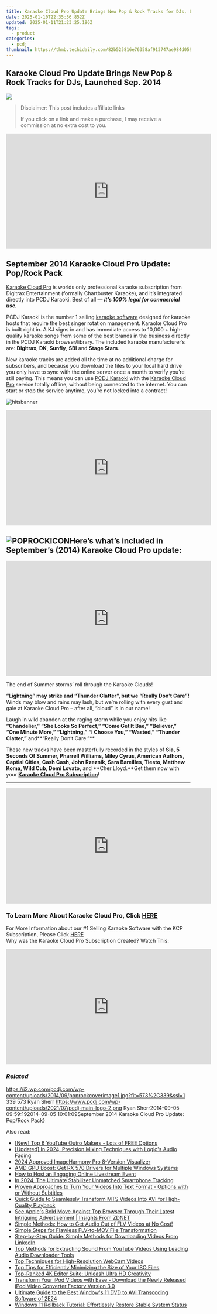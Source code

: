 ```yaml
---
title: Karaoke Cloud Pro Update Brings New Pop & Rock Tracks for DJs, Launched Sep. 2014
date: 2025-01-10T22:35:56.852Z
updated: 2025-01-11T21:23:25.196Z
tags:
  - product
categories:
  - pcdj
thumbnail: https://thmb.techidaily.com/82b525816e76358af913747ae984d059f5f8a464efd989151aa021dad93dd957.jpg
---
```


## Karaoke Cloud Pro Update Brings New Pop & Rock Tracks for DJs, Launched Sep. 2014

[![](https://i2.wp.com/pcdj.com/wp-content/uploads/2014/09/poprockcoverimage1.jpg?resize=573%2C270&ssl=1)](https://i2.wp.com/pcdj.com/wp-content/uploads/2014/09/poprockcoverimage1.jpg?fit=573%2C339&ssl=1 "poprockcoverimage")

>  Disclaimer: This post includes affiliate links
>
>  If you click on a link and make a purchase, I may receive a commission at no extra cost to you.
>

<!-- affiliate ads begin -->
<iframe width="560" height="315" src="https://www.youtube.com/embed/K4lRBnNnd9k?si=5e0MbdOz-fF6Ry_k" title="YouTube video player" frameborder="0" allow="accelerometer; autoplay; clipboard-write; encrypted-media; gyroscope; picture-in-picture; web-share" referrerpolicy="strict-origin-when-cross-origin" allowfullscreen></iframe>
<!-- affiliate ads end -->

## **September 2014 Karaoke Cloud Pro Update: Pop/Rock Pack**

[Karaoke Cloud Pro](https://tools.techidaily.com/pcdj/products/) is worlds only professional karaoke subscription from Digitrax Entertainment (formally Chartbuster Karaoke), and it’s integrated directly into PCDJ Karaoki. Best of all — _**it’s 100% legal for commercial use**._

PCDJ Karaoki is the number 1 selling [karaoke software](https://tools.techidaily.com/pcdj/products/) designed for karaoke hosts that require the best singer rotation management. Karaoke Cloud Pro is built right in. A KJ signs in and has immediate access to 10,000 + high-quality karaoke songs from some of the best brands in the business directly in the PCDJ Karaoki browser/library. The included karaoke manufacturer’s are: **Digitrax**, **DK**, **Sunfly**, **SBI** and **Stage Stars**.

New karaoke tracks are added all the time at no additional charge for subscribers, and because you download the files to your local hard drive you only have to sync with the online server once a month to verify you’re still paying. This means you can use [PCDJ Karaoki](https://tools.techidaily.com/pcdj/products/) with the [Karaoke Cloud Pro](https://tools.techidaily.com/pcdj/products/) service totally offline, without being connected to the internet. You can start or stop the service anytime, you’re not locked into a contract!

![hitsbanner](https://i1.wp.com/www.pcdj.com/wp-content/uploads/2014/09/hitsbanner.jpg?resize=600%2C100&ssl=1)

<!-- affiliate ads begin -->
<iframe width="560" height="315" src="https://www.youtube.com/embed/8U3ooyFiAB4?si=yXPQrDhMBEJwN2EZ" title="YouTube video player" frameborder="0" allow="accelerometer; autoplay; clipboard-write; encrypted-media; gyroscope; picture-in-picture; web-share" referrerpolicy="strict-origin-when-cross-origin" allowfullscreen></iframe>
<!-- affiliate ads end -->

## **![POPROCKICON](https://i1.wp.com/www.pcdj.com/wp-content/uploads/2014/09/POPROCKICON.jpg?resize=202%2C227&ssl=1)Here’s what’s included in September’s (2014) Karaoke Cloud Pro update:**

<!-- affiliate ads begin -->
<iframe width="560" height="315" src="https://www.youtube.com/embed/oB9V7rZzotw?si=d4xrCbq1jKHXGAWN" title="YouTube video player" frameborder="0" allow="accelerometer; autoplay; clipboard-write; encrypted-media; gyroscope; picture-in-picture; web-share" referrerpolicy="strict-origin-when-cross-origin" allowfullscreen></iframe>
<!-- affiliate ads end -->

The end of Summer storms’ roll through the Karaoke Clouds!

**“Lightning” may strike and “Thunder Clatter”, but we “Really Don’t Care”!** Winds may blow and rains may lash, but we’re rolling with every gust and gale at Karaoke Cloud Pro – after all, “cloud” is in our name!

  
Laugh in wild abandon at the raging storm while you enjoy hits like **“Chandelier,” “She Looks So Perfect,” “Come Get It Bae,” “Believer,” “One Minute More,” “Lightning,” “I Choose You,” “Wasted,” “Thunder Clatter,”** and**“Really Don’t Care.”**

These new tracks have been masterfully recorded in the styles of **Sia, 5 Seconds Of Summer, Pharrell Williams, Miley Cyrus, American Authors, Captial Cities, Cash Cash, John Rzeznik, Sara Bareilles, Tiesto, Matthew Koma, Wild Cub, Demi Lovato,** and **Cher Lloyd.**Get them now with your **[Karaoke Cloud Pro Subscription](https://tools.techidaily.com/pcdj/products/)**!

---

<!-- affiliate ads begin -->
<iframe width="560" height="315" src="https://www.youtube.com/embed/nWu29cqFjZA?si=TNZyCbPq68PQ0JIb" title="YouTube video player" frameborder="0" allow="accelerometer; autoplay; clipboard-write; encrypted-media; gyroscope; picture-in-picture; web-share" referrerpolicy="strict-origin-when-cross-origin" allowfullscreen></iframe>
<!-- affiliate ads end -->

### To Learn More About Karaoke Cloud Pro, Click [HERE](https://tools.techidaily.com/pcdj/products/)
For More Information about our #1 Selling Karaoke Software with the KCP Subscription, Please Click [HERE](https://tools.techidaily.com/pcdj/products/)  
Why was the Karaoke Cloud Pro Subscription Created? Watch This:

<!-- affiliate ads begin -->
<iframe width="560" height="315" src="https://www.youtube.com/embed/aYH0B2HqcIM?si=3fkoG85L6hAeB4ok" title="YouTube video player" frameborder="0" allow="accelerometer; autoplay; clipboard-write; encrypted-media; gyroscope; picture-in-picture; web-share" referrerpolicy="strict-origin-when-cross-origin" allowfullscreen></iframe>
<!-- affiliate ads end -->

### _Related_

https://i2.wp.com/pcdj.com/wp-content/uploads/2014/09/poprockcoverimage1.jpg?fit=573%2C339&ssl=1 339 573 Ryan Sherr https://www.pcdj.com/wp-content/uploads/2021/07/pcdj-main-logo-2.png Ryan Sherr2014-09-05 09:59:192014-09-05 10:01:09September 2014 Karaoke Cloud Pro Update: Pop/Rock Pack}

<ins class="adsbygoogle"
     style="display:block"
     data-ad-format="autorelaxed"
     data-ad-client="ca-pub-7571918770474297"
     data-ad-slot="1223367746"></ins>

<ins class="adsbygoogle"
     style="display:block"
     data-ad-client="ca-pub-7571918770474297"
     data-ad-slot="8358498916"
     data-ad-format="auto"
     data-full-width-responsive="true"></ins>

<span class="atpl-alsoreadstyle">Also read:</span>
<div><ul>
<li><a href="https://facebook-video-footage.techidaily.com/new-top-6-youtube-outro-makers-lots-of-free-options/"><u>[New] Top 6 YouTube Outro Makers - Lots of FREE Options</u></a></li>
<li><a href="https://fox-access.techidaily.com/updated-in-2024-precision-mixing-techniques-with-logics-audio-fading/"><u>[Updated] In 2024, Precision Mixing Techniques with Logic's Audio Fading</u></a></li>
<li><a href="https://fox-glue.techidaily.com/2024-approved-imageharmony-pro-8-version-visualizer/"><u>2024 Approved ImageHarmony Pro 8-Version Visualizer</u></a></li>
<li><a href="https://driver-install.techidaily.com/amd-gpu-boost-get-rx-570-drivers-for-multiple-windows-systems/"><u>AMD GPU Boost: Get RX 570 Drivers for Multiple Windows Systems</u></a></li>
<li><a href="https://fox-cloud.techidaily.com/how-to-host-an-engaging-online-livestream-event/"><u>How to Host an Engaging Online Livestream Event</u></a></li>
<li><a href="https://some-approaches.techidaily.com/in-2024-the-ultimate-stabilizer-unmatched-smartphone-tracking/"><u>In 2024, The Ultimate Stabilizer Unmatched Smartphone Tracking</u></a></li>
<li><a href="https://discover-able.techidaily.com/proven-approaches-to-turn-your-videos-into-text-format-options-with-or-without-subtitles/"><u>Proven Approaches to Turn Your Videos Into Text Format - Options with or Without Subtitles</u></a></li>
<li><a href="https://discover-able.techidaily.com/quick-guide-to-seamlessly-transform-mts-videos-into-avi-for-high-quality-playback/"><u>Quick Guide to Seamlessly Transform MTS Videos Into AVI for High-Quality Playback</u></a></li>
<li><a href="https://techno-recovery.techidaily.com/see-apples-bold-move-against-top-browser-through-their-latest-intriguing-advertisement-insights-from-zdnet/"><u>See Apple's Bold Move Against Top Browser Through Their Latest Intriguing Advertisement | Insights From ZDNET</u></a></li>
<li><a href="https://discover-able.techidaily.com/simple-methods-how-to-get-audio-out-of-flv-videos-at-no-cost/"><u>Simple Methods: How to Get Audio Out of FLV Videos at No Cost!</u></a></li>
<li><a href="https://discover-able.techidaily.com/simple-steps-for-flawless-flv-to-mov-file-transformation/"><u>Simple Steps for Flawless FLV-to-MOV File Transformation</u></a></li>
<li><a href="https://discover-able.techidaily.com/step-by-step-guide-simple-methods-for-downloading-videos-from-linkedin/"><u>Step-by-Step Guide: Simple Methods for Downloading Videos From LinkedIn</u></a></li>
<li><a href="https://discover-able.techidaily.com/top-methods-for-extracting-sound-from-youtube-videos-using-leading-audio-downloader-tools/"><u>Top Methods for Extracting Sound From YouTube Videos Using Leading Audio Downloader Tools</u></a></li>
<li><a href="https://screen-capture.techidaily.com/top-techniques-for-high-resolution-webcam-videos/"><u>Top Techniques for High-Resolution WebCam Videos</u></a></li>
<li><a href="https://discover-able.techidaily.com/top-tips-for-efficiently-minimizing-the-size-of-your-iso-files/"><u>Top Tips for Efficiently Minimizing the Size of Your ISO Files</u></a></li>
<li><a href="https://some-approaches.techidaily.com/top-ranked-4k-editor-suite-unleash-ultra-hd-creativity/"><u>Top-Ranked 4K Editor Suite: Unleash Ultra HD Creativity</u></a></li>
<li><a href="https://discover-able.techidaily.com/transform-your-ipod-videos-with-ease-download-the-newly-released-ipod-video-converter-factory-version-30/"><u>Transform Your iPod Videos with Ease - Download the Newly Released iPod Video Converter Factory Version 3.0</u></a></li>
<li><a href="https://discover-able.techidaily.com/ultimate-guide-to-the-best-windows-11-dvd-to-avi-transcoding-software-of-2e24/"><u>Ultimate Guide to the Best Window's 11 DVD to AVI Transcoding Software of 2E24</u></a></li>
<li><a href="https://discover-dash.techidaily.com/windows-11-rollback-tutorial-effortlessly-restore-stable-system-status/"><u>Windows 11 Rollback Tutorial: Effortlessly Restore Stable System Status</u></a></li>
</ul></div>

